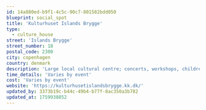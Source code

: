 ```yaml
---
id: 14a880ed-b9f1-4c5c-90c7-801582bdd050
blueprint: social_spot
title: 'Kulturhuset Islands Brygge'
type:
  - culture_house
street: 'Islands Brygge'
street_number: 18
postal_code: 2300
city: copenhagen
country: denmark
description: 'Large local cultural centre; concerts, workshops, children’s culture, events by the harbour, etc.'
time_details: 'Varies by event'
cost: 'Varies by event'
website: 'https://kulturhusetislandsbrygge.kk.dk/'
updated_by: 3373b19c-b44c-49b4-b77f-8ac350a3b782
updated_at: 1759938852
---
```

